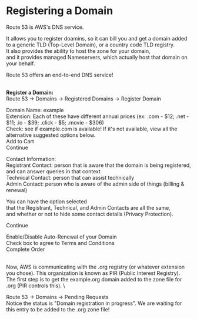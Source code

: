 # Registering a Domain

Route 53 is AWS's DNS service.

It allows you to register doamins, so it can bill you and get a domain added \
to a generic TLD (Top-Level Domain), or a country code TLD registry. \
It also provides the ability to host the zone for your domain, \
and it provides managed Nameservers, which actually host that domain on your behalf.

Route 53 offers an end-to-end DNS service!

\
**Register a Domain:** \
Route 53 → Domains → Registered Domains → Register Domain

Domain Name: example \
Extension: Each of these have different annual prices (ex: .com - $12; .net - $11; .io - $39; .click - $5; .movie - $306) \
Check: see if example.com is available! If it's not available, view all the alternative suggested options below. \
Add to Cart \
Continue

Contact Information: \
Registrant Contact: person that is aware that the domain is being registered, and can answer queries in that context \
Technical Contact: person that can assist technically \
Admin Contact: person who is aware of the admin side of things (billing & renewal)

You can have the option selected \
that the Registrant, Technical, and Admin Contacts are all the same, \
and whether or not to hide some contact details (Privacy Protection).

Continue

Enable/Disable Auto-Renewal of your Domain\
Check box to agree to Terms and Conditions\
Complete Order

\
Now, AWS is communicating with the .org registry (or whatever extension you chose). This organization is known as PIR (Public Interest Registry). \
The first step is to get the example.org domain added to the zone file for .org (PIR controls this). \

Route 53 → Domains → Pending Requests \
Notice the status is "Domain registration in progress". We are waiting for this entry to be added to the .org zone file!




